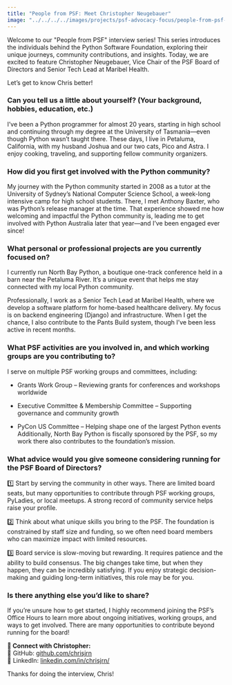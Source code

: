 ```yaml
---
title: "People from PSF: Meet Christopher Neugebauer"
image: "../../../../images/projects/psf-advocacy-focus/people-from-psf-interviews/Christopher.png"
---
```


Welcome to our "People from PSF" interview series! This series introduces the
individuals behind the Python Software Foundation, exploring their unique
journeys, community contributions, and insights. Today, we are excited to
feature Christopher Neugebauer, Vice Chair of the PSF Board of Directors and
Senior Tech Lead at Maribel Health.

Let’s get to know Chris better!

### **Can you tell us a little about yourself? (Your background, hobbies, education, etc.)**

I’ve been a Python programmer for almost 20 years, starting in high school and
continuing through my degree at the University of Tasmania—even though Python
wasn’t taught there. These days, I live in Petaluma, California, with my husband
Joshua and our two cats, Pico and Astra. I enjoy cooking, traveling, and
supporting fellow community organizers.

### **How did you first get involved with the Python community?**

My journey with the Python community started in 2008 as a tutor at the
University of Sydney’s National Computer Science School, a week-long intensive
camp for high school students. There, I met Anthony Baxter, who was Python’s
release manager at the time. That experience showed me how welcoming and
impactful the Python community is, leading me to get involved with Python
Australia later that year—and I’ve been engaged ever since!

### **What personal or professional projects are you currently focused on?**

I currently run North Bay Python, a boutique one-track conference held in a barn
near the Petaluma River. It’s a unique event that helps me stay connected with
my local Python community.

Professionally, I work as a Senior Tech Lead at Maribel Health, where we develop
a software platform for home-based healthcare delivery. My focus is on backend
engineering (Django) and infrastructure. When I get the chance, I also
contribute to the Pants Build system, though I’ve been less active in recent
months.

### **What PSF activities are you involved in, and which working groups are you contributing to?**

I serve on multiple PSF working groups and committees, including:

- Grants Work Group – Reviewing grants for conferences and workshops worldwide

- Executive Committee & Membership Committee – Supporting governance and
  community growth

- PyCon US Committee – Helping shape one of the largest Python events  
  Additionally, North Bay Python is fiscally sponsored by the PSF, so my work
  there also contributes to the foundation’s mission.

### **What advice would you give someone considering running for the PSF Board of Directors?**

1️⃣ Start by serving the community in other ways. There are limited board seats,
but many opportunities to contribute through PSF working groups, PyLadies, or
local meetups. A strong record of community service helps raise your profile.

2️⃣ Think about what unique skills you bring to the PSF. The foundation is
constrained by staff size and funding, so we often need board members who can
maximize impact with limited resources.

3️⃣ Board service is slow-moving but rewarding. It requires patience and the
ability to build consensus. The big changes take time, but when they happen,
they can be incredibly satisfying. If you enjoy strategic decision-making and
guiding long-term initiatives, this role may be for you.

### **Is there anything else you’d like to share?**

If you’re unsure how to get started, I highly recommend joining the PSF’s Office
Hours to learn more about ongoing initiatives, working groups, and ways to get
involved. There are many opportunities to contribute beyond running for the
board!

**📌 Connect with Christopher:**  
🔗 GitHub: [<u>github.com/chrisjrn  
</u>](https://github.com/chrisjrn) 🔗 LinkedIn:
[<u>linkedin.com/in/chrisjrn/</u>](https://linkedin.com/in/chrisjrn/)

<span class="mark">Thanks for doing the interview, Chris!</span>
